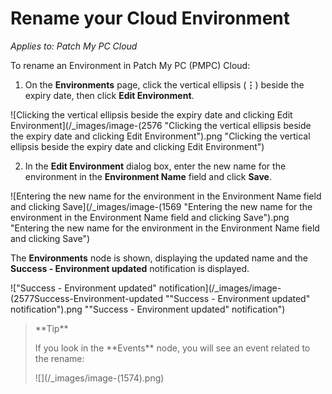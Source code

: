 # Rename your Cloud Environment

_Applies to: Patch My PC Cloud_

To rename an Environment in Patch My PC (PMPC) Cloud:

1. On the **Environments** page, click the vertical ellipsis (**⋮**) beside the expiry date, then click **Edit Environment**.

![Clicking the vertical ellipsis beside the expiry date and clicking Edit Environment](/_images/image-(2576 "Clicking the vertical ellipsis beside the expiry date and clicking Edit Environment").png "Clicking the vertical ellipsis beside the expiry date and clicking Edit Environment")

2. In the **Edit Environment** dialog box, enter the new name for the environment in the **Environment Name** field and click **Save**.

![Entering the new name for the environment in the Environment Name field and clicking Save](/_images/image-(1569 "Entering the new name for the environment in the Environment Name field and clicking Save").png "Entering the new name for the environment in the Environment Name field and clicking Save")

The **Environments** node is shown, displaying the updated name and the **Success - Environment updated** notification is displayed.

!["Success - Environment updated" notification](/_images/image-(2577Success-Environment-updated "\"Success - Environment updated\" notification").png "&#x22;Success - Environment updated&#x22; notification")

<blockquote class="wp-block-quote">
<p>**Tip**</p>
<p>If you look in the **Events** node, you will see an event related to the rename:</p>
<p>![](/_images/image-(1574).png)</p>
</blockquote>